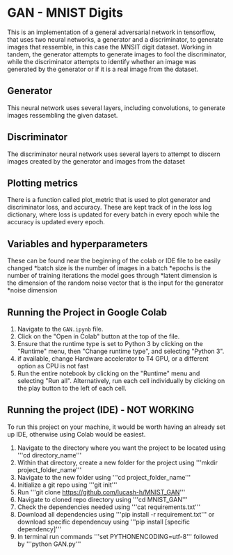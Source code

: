 # GAN - MNIST Digits
This is an implementation of a general adversarial network in tensorflow, that uses two neural networks, a generator and a discriminator, to generate images that ressemble, in this case the MNSIT digit dataset. Working in tandem, the generator attempts to generate images to fool the discriminator, while the discriminator attempts to identify whether an image was generated by the generator or if it is a real image from the dataset.

## Generator
This neural network uses several layers, including convolutions, to generate images ressembling the given dataset.

## Discriminator
The discriminator neural network uses several layers to attempt to discern images created by the generator and images from the dataset

## Plotting metrics
There is a function called plot_metric that is used to plot generator and discriminator loss, and accuracy.
These are kept track of in the loss log dictionary, where loss is updated for every batch in every epoch
while the accuracy is updated every epoch. 

## Variables and hyperparameters
These can be found near the beginning of the colab or IDE file to be easily changed
*batch size is the number of images in a batch
*epochs is the number of training iterations the model goes through
*latent dimension is the dimension of the random noise vector that is the input for the generator
*noise dimension

## Running the Project in Google Colab
1. Navigate to the `GAN.ipynb` file.
2. Click on the "Open in Colab" button at the top of the file.
3. Ensure that the runtime type is set to Python 3 by clicking on the "Runtime" menu, then "Change runtime type", and selecting "Python 3".
4. if available, change Hardware accelerator to T4 GPU, or a different option as CPU is not fast
5. Run the entire notebook by clicking on the "Runtime" menu and selecting "Run all". Alternatively, run each cell individually by clicking on the play button to the left of each cell.

## Running the project (IDE) - NOT WORKING
To run this project on your machine, it would be worth having an already set up IDE, otherwise using Colab would be easiest.
1. Navigate to the directory where you want the project to be located using '''cd directory_name'''
2. Within that directory, create a new folder for the project using '''mkdir project_folder_name'''
3. Navigate to the new folder using '''cd project_folder_name'''
4. Initialize a git repo using '''git init'''
5. Run '''git clone https://github.com/lucash-h/MNIST_GAN'''
6. Navigate to cloned repo directory using '''cd MNIST_GAN'''
7. Check the dependencies needed using '''cat requirements.txt'''
8. Download all dependencies using '''pip install -r requirement.txt''' or download specific dependencuy using '''pip install [specific dependency]'''
9. In terminal run commands '''set PYTHONENCODING=utf-8''' followed by '''python GAN.py'''

